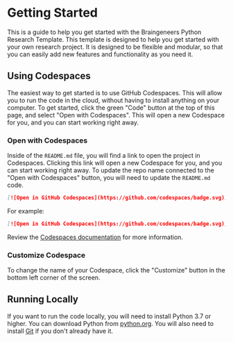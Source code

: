 # Getting Started

This is a guide to help you get started with the Braingeneers Python Research Template. This template is designed to help you get started with your own research project. It is designed to be flexible and modular, so that you can easily add new features and functionality as you need it.

## Using Codespaces

The easiest way to get started is to use GitHub Codespaces. This will allow you to run the code in the cloud, without having to install anything on your computer. To get started, click the green "Code" button at the top of this page, and select "Open with Codespaces". This will open a new Codespace for you, and you can start working right away.

### Open with Codespaces

Inside of the `README.md` file, you will find a link to open the project in Codespaces. Clicking this link will open a new Codespace for you, and you can start working right away. To update the repo name connected to the "Open with Codespaces" button, you will need to update the `README.md` code.

```md
[![Open in GitHub Codespaces](https://github.com/codespaces/badge.svg)](https://codespaces.new/braingeneers/<project_name>?quickstart=1)
```

For example:

```md
[![Open in GitHub Codespaces](https://github.com/codespaces/badge.svg)](https://codespaces.new/braingeneers/python-research-template?quickstart=1)
```

Review the [Codespaces documentation](https://docs.github.com/en/github/developing-online-with-codespaces/creating-a-codespace#creating-a-codespace-using-a-template-repository) for more information.

### Customize Codespace

To change the name of your Codespace, click the "Customize" button in the bottom left corner of the screen.

## Running Locally

If you want to run the code locally, you will need to install Python 3.7 or higher. You can download Python from [python.org](https://www.python.org/downloads/). You will also need to install [Git](https://git-scm.com/downloads) if you don't already have it.